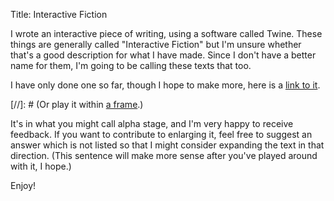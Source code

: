 Title: Interactive Fiction

I wrote an interactive piece of writing, using a software called Twine. These things are generally called "Interactive Fiction" but I'm unsure whether that's a good description for what I have made. Since I don't have a better name for them, I'm going to be calling these texts that too.

I have only done one so far, though I hope to make more, here is a [link to it]({static}/IFs/IF.html).

[//]: # (Or play it within [a frame]({filename}/hidden/IF.md).)

It's in what you might call alpha stage, and I'm very happy to receive feedback. If you want to contribute to enlarging it, feel free to suggest an answer which is not listed so that I might consider expanding the text in that direction. (This sentence will make more sense after you've played around with it, I hope.) 

Enjoy!
